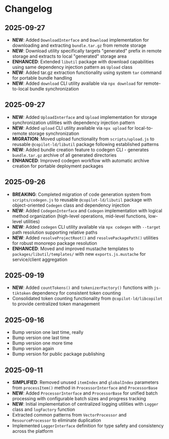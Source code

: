 # Changelog

## 2025-09-27

- **NEW**: Added `DownloadInterface` and `Download` implementation for
  downloading and extracting `bundle.tar.gz` from remote storage
- **NEW**: Download utility specifically targets "generated" prefix in remote
  storage and extracts to local "generated" storage area
- **ENHANCED**: Extended `libutil` package with download capabilities using same
  dependency injection pattern as `Upload` class
- **NEW**: Added tar.gz extraction functionality using system `tar` command for
  portable bundle handling
- **NEW**: Added `download` CLI utility available via `npx download` for
  remote-to-local bundle synchronization

## 2025-09-27

- **NEW**: Added `UploadInterface` and `Upload` implementation for storage
  synchronization utilities with dependency injection pattern
- **NEW**: Added `upload` CLI utility available via `npx upload` for
  local-to-remote storage synchronization
- **MIGRATION**: Moved upload functionality from `scripts/upload.js` to reusable
  `@copilot-ld/libutil` package following established patterns
- **NEW**: Added bundle creation feature to codegen CLI - generates
  `bundle.tar.gz` archive of all generated directories
- **ENHANCED**: Improved codegen workflow with automatic archive creation for
  portable deployment packages

## 2025-09-26

- **BREAKING**: Completed migration of code generation system from
  `scripts/codegen.js` to reusable `@copilot-ld/libutil` package with
  object-oriented `Codegen` class and dependency injection
- **NEW**: Added `CodegenInterface` and `Codegen` implementation with logical
  method organization (high-level operations, mid-level functions, low-level
  utilities)
- **NEW**: Added `codegen` CLI utility available via `npx codegen` with
  `--target` path resolution supporting relative paths
- **NEW**: Added `resolveProjectRoot()` and `resolvePackagePath()` utilities for
  robust monorepo package resolution
- **ENHANCED**: Moved and improved mustache templates to
  `packages/libutil/templates/` with new `exports.js.mustache` for
  service/client aggregation

## 2025-09-19

- **NEW**: Added `countTokens()` and `tokenizerFactory()` functions with
  `js-tiktoken` dependency for consistent token counting
- Consolidated token counting functionality from `@copilot-ld/libcopilot` to
  provide centralized token management

## 2025-09-16

- Bump version one last time, really
- Bump version one last time
- Bump version one more time
- Bump version again
- Bump version for public package publishing

## 2025-09-11

- **SIMPLIFIED**: Removed unused `itemIndex` and `globalIndex` parameters from
  `processItem()` method in `ProcessorInterface` and `ProcessorBase`
- **NEW**: Added `ProcessorInterface` and `ProcessorBase` for unified batch
  processing with configurable batch sizes and progress tracking
- **NEW**: Initial implementation of centralized logging utilities with `Logger`
  class and `logFactory` function
- Extracted common patterns from `VectorProcessor` and `ResourceProcessor` to
  eliminate duplication
- Implemented `LoggerInterface` definition for type safety and consistency
  across the platform
